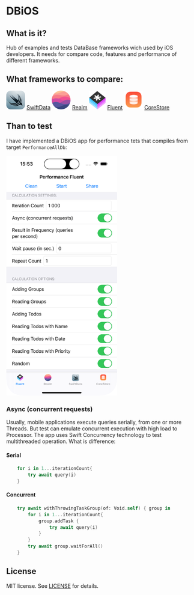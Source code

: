 
# DBiOS

## What is it?

Hub of examples and tests DataBase frameworks wich used by iOS developers.
It needs for compare code, features and performance of different frameworks.

## What frameworks to compare:

![SwiftData](Docs/SwiftData.png) [SwiftData](https://developer.apple.com/documentation/SwiftData)
![Realm](Docs/Realm.png) [Realm](https://github.com/realm/realm-swift)
![Fluent](Docs/Fluent.png) [Fluent](https://github.getafreenode.com/vapor/fluent-sqlite-driver)
![CoreStore](Docs/CoreStore.png) [CoreStore](https://github.com/JohnEstropia/CoreStore)

## Than to test

I have implemented a DBiOS app for performance tets that compiles from target `PerformanceAllDb`:

<img src="Docs/Screen1.png" alt="Screen" style="height:639px;"/>

### Async (concurrent requests)

Usually, mobile applications execute queries serially, from one or more Threads. 
But test can emulate concurrent execution with high load to Processor.
The app uses Swift Concurrency technology to test multithreaded operation.
What is difference:

#### Serial

```swift
    for i in 1...iterationCount{
        try await query(i)
    }
```

#### Concurrent

```swift
    try await withThrowingTaskGroup(of: Void.self) { group in
        for i in 1...iterationCount{
            group.addTask {
                try await query(i)
            }
        }
        try await group.waitForAll()
    }
```

## License

MIT license. See [LICENSE](LICENSE) for details.
